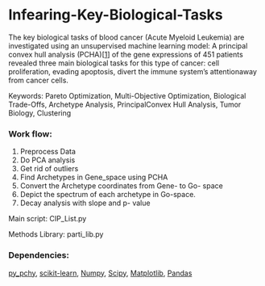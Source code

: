 # Infearing-Key-Biological-Tasks
The key biological tasks of blood cancer (Acute Myeloid Leukemia) are investigated using an unsupervised machine learning model: A principal convex hull analysis (PCHA)[[1]] of the gene expressions of 451 patients revealed three main biological tasks for this type of cancer: cell proliferation, evading apoptosis, divert the immune system’s attentionaway from cancer cells.


Keywords: Pareto Optimization, Multi-Objective Optimization, Biological Trade-Offs, Archetype Analysis, PrincipalConvex Hull Analysis, Tumor Biology, Clustering 

### Work flow: 
1.  Preprocess Data
2.  Do PCA analysis
3.  Get rid of outliers
4.  Find Archetypes in Gene_space using PCHA
5.  Convert the Archetype coordinates from Gene- to Go- space
5.  Depict the spectrum of each archetype in Go-space.
6.  Decay analysis with slope and p- value




Main script: CIP_List.py

Methods Library: parti_lib.py

### Dependencies:
 [py_pchy](https://pypi.org/project/py-pcha/), 
 [scikit-learn](https://scikit-learn.org/stable/), 
 [Numpy](https://numpy.org/), 
 [Scipy](https://www.scipy.org/), 
 [Matplotlib](https://matplotlib.org/), 
 [Pandas](https://pandas.pydata.org/)
 
 
 [1]:https://arxiv.org/abs/1901.10799
